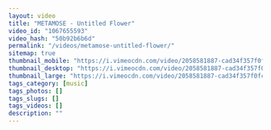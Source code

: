 ```yaml
---
layout: video
title: "METAMOSE - Untitled Flower"
video_id: "1067655593"
video_hash: "50b92b6b6d"
permalink: "/videos/metamose-untitled-flower/"
sitemap: true
thumbnail_mobile: "https://i.vimeocdn.com/video/2058581887-cad34f357f0fc0e615498865d8d591f68d5713f27f1bdb9a8f0d2e700819d1fb-d_640x360?&r=pad&region=us"
thumbnail_desktop: "https://i.vimeocdn.com/video/2058581887-cad34f357f0fc0e615498865d8d591f68d5713f27f1bdb9a8f0d2e700819d1fb-d_960x540?&r=pad&region=us"
thumbnail_large: "https://i.vimeocdn.com/video/2058581887-cad34f357f0fc0e615498865d8d591f68d5713f27f1bdb9a8f0d2e700819d1fb-d_1280x720?&r=pad&region=us"
tags_category: [music]
tags_photos: []
tags_slugs: []
tags_videos: []
description: ""
---
```

